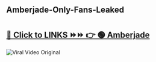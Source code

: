 
 ## Amberjade-Only-Fans-Leaked

# <h2><a href="https://clipsfans.com/Amberjade&ref=git">🔗 Click to LINKS ⏩⏩ 👉 🟢 Amberjade </a></h2>

<a href="https://clipsfans.com/Amberjade&ref=git" rel="nofollow" data-target="animated-image.originalLink"><img src="https://i.ibb.co.com/xMMVF88/686577567.gif" alt="Viral Video Original" style="max-width: 100%; display: inline-block;" data-target="animated-image.originalImage"></a>
